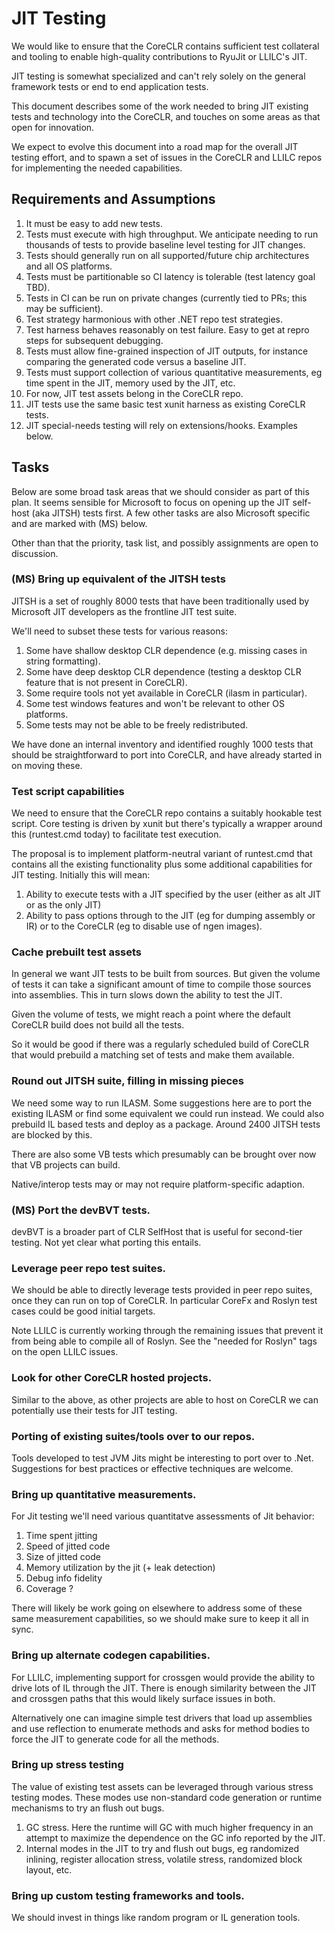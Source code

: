 # JIT Testing

We would like to ensure that the CoreCLR contains sufficient test collateral
and tooling to enable high-quality contributions to RyuJit or LLILC's JIT.

JIT testing is somewhat specialized and can't rely solely on the general
framework tests or end to end application tests.

This document describes some of the work needed to bring JIT existing tests and
technology into the CoreCLR, and touches on some areas as that open for
innovation.

We expect to evolve this document into a road map for the overall JIT testing
effort, and to spawn a set of issues in the CoreCLR and LLILC repos for
implementing the needed capabilities.

## Requirements and Assumptions

1. It must be easy to add new tests.
2. Tests must execute with high throughput. We anticipate needing to run
thousands of tests to provide baseline level testing for JIT changes.
3. Tests should generally run on all supported/future chip architectures and
all OS platforms.
4. Tests must be partitionable so CI latency is tolerable (test latency goal
TBD).
5. Tests in CI can be run on private changes (currently tied to PRs; this may
be sufficient).
6. Test strategy harmonious with other .NET repo test strategies.
7. Test harness behaves reasonably on test failure. Easy to get at repro steps
for subsequent debugging.
8. Tests must allow fine-grained inspection of JIT outputs, for instance
comparing the generated code versus a baseline JIT.
9. Tests must support collection of various quantitative measurements, eg time
spent in the JIT, memory used by the JIT, etc.
10. For now, JIT test assets belong in the CoreCLR repo.
11. JIT tests use the same basic test xunit harness as existing CoreCLR tests.
12. JIT special-needs testing will rely on extensions/hooks. Examples below.

## Tasks

Below are some broad task areas that we should consider as part of this plan.
It seems sensible for Microsoft to focus on opening up the JIT self-host
(aka JITSH) tests first. A few other tasks are also Microsoft specific and are
marked with (MS) below.

Other than that the priority, task list, and possibly assignments are open to
discussion.

### (MS) Bring up equivalent of the JITSH tests

JITSH is a set of roughly 8000 tests that have been traditionally used by
Microsoft JIT developers as the frontline JIT test suite.

We'll need to subset these tests for various reasons:

1. Some have shallow desktop CLR dependence (e.g. missing cases in string
formatting).
2. Some have deep desktop CLR dependence (testing a desktop CLR feature that
is not present in CoreCLR).
3. Some require tools not yet available in CoreCLR (ilasm in particular).
4. Some test windows features and won't be relevant to other OS platforms.
5. Some tests may not be able to be freely redistributed.

We have done an internal inventory and identified roughly 1000 tests that
should be straightforward to port into CoreCLR, and have already started in on
moving these.

### Test script capabilities

We need to ensure that the CoreCLR repo contains a suitably
hookable test script. Core testing is driven by xunit but there's typically a
wrapper around this (runtest.cmd today) to facilitate test execution.

The proposal is to implement platform-neutral variant of runtest.cmd that
contains all the existing functionality plus some additional capabilities for
JIT testing. Initially this will mean:

1. Ability to execute tests with a JIT specified by the user (either as alt
JIT or as the only JIT)
2. Ability to pass options through to the JIT (eg for dumping assembly or IR)
or to the CoreCLR (eg to disable use of ngen images).

### Cache prebuilt test assets

In general we want JIT tests to be built from sources. But given the volume
of tests it can take a significant amount of time to compile those sources into
assemblies. This in turn slows down the ability to test the JIT.

Given the volume of tests, we might reach a point where the default CoreCLR
build does not build all the tests.

So it would be good if there was a regularly scheduled build of CoreCLR that
would prebuild a matching set of tests and make them available.

### Round out JITSH suite, filling in missing pieces

We need some way to run ILASM. Some suggestions here are to port the existing
ILASM or find some equivalent we could run instead. We could also prebuild
IL based tests and deploy as a package. Around 2400 JITSH tests are blocked by
this.

There are also some VB tests which presumably can be brought over now that VB
projects can build.

Native/interop tests may or may not require platform-specific adaption.

### (MS) Port the devBVT tests.

devBVT is a broader part of CLR SelfHost that is useful for second-tier testing.
Not yet clear what porting this entails.

### Leverage peer repo test suites.

We should be able to directly leverage tests provided in peer repo suites, once
they can run on top of CoreCLR. In particular CoreFx and Roslyn test cases
could be good initial targets.

Note LLILC is currently working through the remaining issues that prevent it
from being able to compile all of Roslyn. See the "needed for Roslyn" tags
on the open LLILC issues.

### Look for other CoreCLR hosted projects.

Similar to the above, as other projects are able to host on CoreCLR we can
potentially use their tests for JIT testing.

### Porting of existing suites/tools over to our repos.

Tools developed to test JVM Jits might be interesting to port over to .Net.
Suggestions for best practices or effective techniques are welcome.

### Bring up quantitative measurements.

For Jit testing we'll need various quantitatve assessments of Jit behavior:

1. Time spent jitting
2. Speed of jitted code
3. Size of jitted code
4. Memory utilization by the jit (+ leak detection)
5. Debug info fidelity
6. Coverage ?

There will likely be work going on elsewhere to address some of these same
measurement capabilities, so we should make sure to keep it all in sync.

### Bring up alternate codegen capabilities.

For LLILC, implementing support for crossgen would provide the ability to drive
lots of IL through the JIT. There is enough similarity between the JIT and
crossgen paths that this would likely surface issues in both.

Alternatively one can imagine simple test drivers that load up assemblies and
use reflection to enumerate methods and asks for method bodies to force the JIT
to generate code for all the methods.

### Bring up stress testing

The value of existing test assets can be leveraged through various stress
testing modes. These modes use non-standard code generation or runtime
mechanisms to try an flush out bugs.

1. GC stress. Here the runtime will GC with much higher frequency in an attempt
to maximize the dependence on the GC info reported by the JIT.
2. Internal modes in the JIT to try and flush out bugs, eg randomized inlining,
register allocation stress, volatile stress, randomized block layout, etc.

### Bring up custom testing frameworks and tools.

We should invest in things like random program or IL generation tools.
